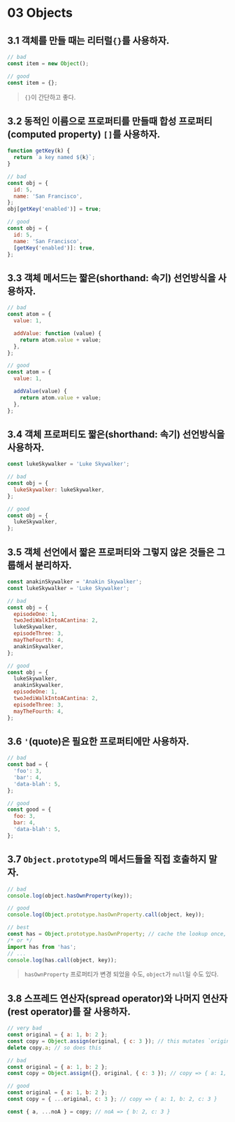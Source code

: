 # 03 Objects

## 3.1 객체를 만들 때는 리터럴`{}`를 사용하자.
```js
// bad
const item = new Object();

// good
const item = {};
```
> `{}`이 간단하고 좋다.

## 3.2 동적인 이름으로 프로퍼티를 만들때 합성 프로퍼티(computed property) `[]`를 사용하자.
```js
function getKey(k) {
  return `a key named ${k}`;
}

// bad
const obj = {
  id: 5,
  name: 'San Francisco',
};
obj[getKey('enabled')] = true;

// good
const obj = {
  id: 5,
  name: 'San Francisco',
  [getKey('enabled')]: true,
};
```

## 3.3 객체 메서드는 짧은(shorthand: 속기) 선언방식을 사용하자.
```js
// bad
const atom = {
  value: 1,

  addValue: function (value) {
    return atom.value + value;
  },
};

// good
const atom = {
  value: 1,

  addValue(value) {
    return atom.value + value;
  },
};
```

## 3.4 객체 프로퍼티도 짧은(shorthand: 속기) 선언방식을 사용하자.
```js
const lukeSkywalker = 'Luke Skywalker';

// bad
const obj = {
  lukeSkywalker: lukeSkywalker,
};

// good
const obj = {
  lukeSkywalker,
};
```

## 3.5 객체 선언에서 짧은 프로퍼티와 그렇지 않은 것들은 그룹해서 분리하자.
```js
const anakinSkywalker = 'Anakin Skywalker';
const lukeSkywalker = 'Luke Skywalker';

// bad
const obj = {
  episodeOne: 1,
  twoJediWalkIntoACantina: 2,
  lukeSkywalker,
  episodeThree: 3,
  mayTheFourth: 4,
  anakinSkywalker,
};

// good
const obj = {
  lukeSkywalker,
  anakinSkywalker,
  episodeOne: 1,
  twoJediWalkIntoACantina: 2,
  episodeThree: 3,
  mayTheFourth: 4,
};
```
> 

## 3.6 `'`(quote)은 필요한 프로퍼티에만 사용하자.
```js
// bad
const bad = {
  'foo': 3,
  'bar': 4,
  'data-blah': 5,
};

// good
const good = {
  foo: 3,
  bar: 4,
  'data-blah': 5,
};
```

## 3.7 `Object.prototype`의 메서드들을 직접 호출하지 말자.
```js
// bad
console.log(object.hasOwnProperty(key));

// good
console.log(Object.prototype.hasOwnProperty.call(object, key));

// best
const has = Object.prototype.hasOwnProperty; // cache the lookup once, in module scope.
/* or */
import has from 'has';
// ...
console.log(has.call(object, key));
```
> `hasOwnProperty` 프로퍼티가 변경 되었을 수도, `object`가 `null`일 수도 있다.

## 3.8 스프레드 연산자(spread operator)와 나머지 연산자(rest operator)를 잘 사용하자.
```js
// very bad
const original = { a: 1, b: 2 };
const copy = Object.assign(original, { c: 3 }); // this mutates `original` ಠ_ಠ
delete copy.a; // so does this

// bad
const original = { a: 1, b: 2 };
const copy = Object.assign({}, original, { c: 3 }); // copy => { a: 1, b: 2, c: 3 }

// good
const original = { a: 1, b: 2 };
const copy = { ...original, c: 3 }; // copy => { a: 1, b: 2, c: 3 }

const { a, ...noA } = copy; // noA => { b: 2, c: 3 }
```
